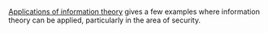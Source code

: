 [Applications of information theory](https://youtu.be/_9tQH1dZTC0) gives a few 
examples where information theory can be applied, particularly in the area of 
security.

